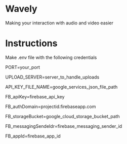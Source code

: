 # Wavely
Making your interaction with audio and video easier

# Instructions
Make .env file with the following credentials

PORT=your_port

UPLOAD_SERVER=server_to_handle_uploads

API_KEY_FILE_NAME=google_services_json_file_path

FB_apiKey=firebase_api_key

FB_authDomain=projectid.firebaseapp.com

FB_storageBucket=google_cloud_storage_bucket_path

FB_messagingSendeIdr=firebase_messaging_sender_id

FB_appId=firebase_app_id
